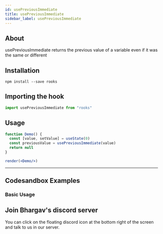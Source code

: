 ```yaml
---
id: usePreviousImmediate
title: usePreviousImmediate
sidebar_label: usePreviousImmediate
---
```



    

## About

usePreviousImmediate returns the previous value of a variable even if it was the same or different

[//]: # "Main"

## Installation

    npm install --save rooks

## Importing the hook

```javascript
import usePreviousImmediate from "rooks"
```

## Usage

```jsx
function Demo() {
  const [value, setValue] = useState(0)
  const previousValue = usePreviousImmediate(value) 
  return null
}

render(<Demo/>)
```


---

## Codesandbox Examples

### Basic Usage    



## Join Bhargav's discord server
You can click on the floating discord icon at the bottom right of the screen and talk to us in our server.

